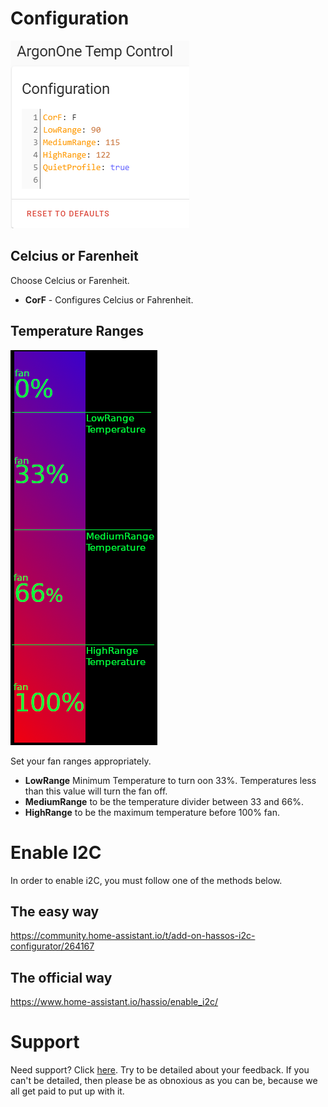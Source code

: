 # Configuration

![image](https://raw.githubusercontent.com/brandondb1/Addons/main/VirageHubCooling/gitResources/Configuration.png)

## Celcius or Farenheit

Choose Celcius or Farenheit.

- **CorF** - Configures Celcius or Fahrenheit.

## Temperature Ranges

![image](https://raw.githubusercontent.com/brandondb1/Addons/main/VirageHubCooling/gitResources/FanRangeExplaination.png)

Set your fan ranges appropriately.

- **LowRange** Minimum Temperature to turn oon 33%. Temperatures less than this value will turn the fan off.
- **MediumRange** to be the temperature divider between 33 and 66%.
- **HighRange** to be the maximum temperature before 100% fan.

# Enable I2C

In order to enable i2C, you must follow one of the methods below.

## The easy way

https://community.home-assistant.io/t/add-on-hassos-i2c-configurator/264167

## The official way

https://www.home-assistant.io/hassio/enable_i2c/

# Support

Need support? Click [here](https://community.home-assistant.io/t/argon-one-active-cooling-addon/262598/8). Try to be detailed about your feedback. If you can't be detailed, then please be as obnoxious as you can be, because we all get paid to put up with it.
